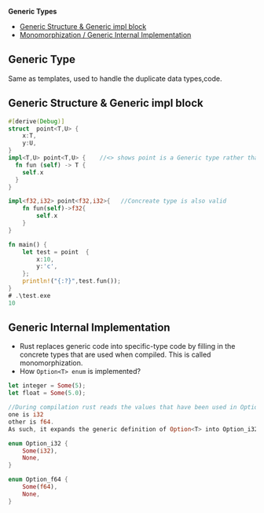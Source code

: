 **Generic Types**
- [Generic Structure & Generic impl block](#g)
- [Monomorphization / Generic Internal Implementation](#i)


## Generic Type
Same as templates, used to handle the duplicate data types,code.

<a name=g></a>
## Generic Structure & Generic impl block
```rs
#[derive(Debug)]
struct  point<T,U> {
    x:T,
    y:U,
}
impl<T,U> point<T,U> {    //<> shows point is a Generic type rather than a concrete type.
  fn fun (self) -> T {
    self.x
  }
}

impl<f32,i32> point<f32,i32>{   //Concreate type is also valid
    fn fun(self)->f32{
        self.x
    }
}

fn main() {
    let test = point  {
        x:10,
        y:'c',
    };
    println!("{:?}",test.fun());
}
# .\test.exe
10
```

<a name=i></a>
## Generic Internal Implementation
- Rust replaces generic code into specific-type code by filling in the concrete types that are used when compiled. This is called monomorphization.
- How `Option<T> enum` is implemented?
```rs
let integer = Some(5);
let float = Some(5.0);

//During compilation rust reads the values that have been used in Option<T> instances and finds 2 kinds of Option<T>: 
one is i32 
other is f64. 
As such, it expands the generic definition of Option<T> into Option_i32 and Option_f64.

enum Option_i32 {
    Some(i32),
    None,
}

enum Option_f64 {
    Some(f64),
    None,
}
```
